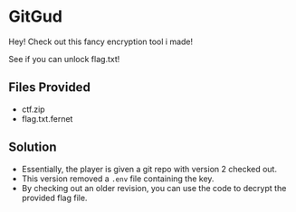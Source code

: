 # GitGud

Hey! Check out this fancy encryption tool i made!

See if you can unlock flag.txt!

## Files Provided

* ctf.zip
* flag.txt.fernet

## Solution

* Essentially, the player is given a git repo with version 2 checked out.
* This version removed a `.env` file containing the key.
* By checking out an older revision, you can use the code to decrypt the provided flag file.
